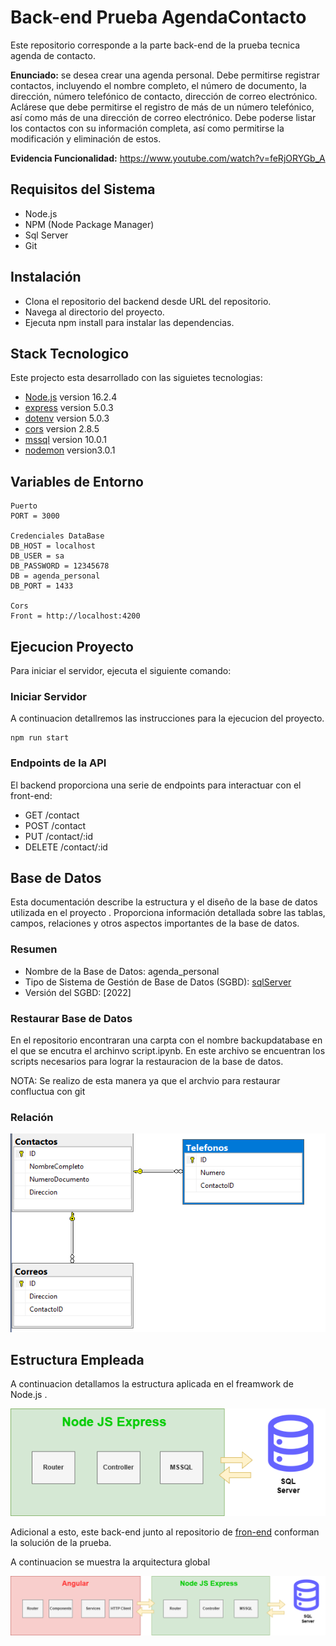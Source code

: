 # Back-end Prueba AgendaContacto

Este repositorio corresponde a la parte back-end de la prueba tecnica agenda de contacto.

**Enunciado:** se desea crear una agenda personal. Debe permitirse registrar
contactos, incluyendo el nombre completo, el número de documento, la
dirección, número telefónico de contacto, dirección de correo electrónico.
Aclárese que debe permitirse el registro de más de un número telefónico, así
como más de una dirección de correo electrónico. Debe poderse listar los
contactos con su información completa, así como permitirse la modificación y
eliminación de estos.

**Evidencia Funcionalidad:** https://www.youtube.com/watch?v=feRjORYGb_A

## Requisitos del Sistema
- Node.js
- NPM (Node Package Manager)
- Sql Server
- Git

## Instalación
- Clona el repositorio del backend desde URL del repositorio.
- Navega al directorio del proyecto.
- Ejecuta npm install para instalar las dependencias.

## Stack Tecnologico

Este projecto esta desarrollado con las siguietes tecnologias: 

- [Node.js](https://nodejs.org/en/about) version 16.2.4
- [express](https://expressjs.com/) version 5.0.3
- [dotenv](https://www.dotenv.org/docs/) version 5.0.3
- [cors](https://www.npmjs.com/package/cors) version 2.8.5
- [mssql](https://github.com/tediousjs/node-mssql#readme) version 10.0.1
- [nodemon](https://nodemon.io/) version3.0.1

## Variables de Entorno

```shell
Puerto
PORT = 3000

Credenciales DataBase
DB_HOST = localhost
DB_USER = sa
DB_PASSWORD = 12345678
DB = agenda_personal
DB_PORT = 1433

Cors 
Front = http://localhost:4200
```



## Ejecucion Proyecto
Para iniciar el servidor, ejecuta el siguiente comando:

### Iniciar Servidor
A continuacion detallremos las instrucciones para la ejecucion del proyecto.

```shell
npm run start
```
### Endpoints de la API

El backend proporciona una serie de endpoints para interactuar con el front-end:

- GET /contact
- POST /contact
- PUT /contact/:id
- DELETE /contact/:id

## Base de Datos

Esta documentación describe la estructura y el diseño de la base de datos utilizada en el proyecto . Proporciona información detallada sobre las tablas, campos, relaciones y otros aspectos importantes de la base de datos.

### Resumen
- Nombre de la Base de Datos: agenda_personal
- Tipo de Sistema de Gestión de Base de Datos (SGBD): [sqlServer](https://www.microsoft.com/es-mx/sql-server/sql-server-2022)
- Versión del SGBD: [2022]

### Restaurar Base de Datos

En el repositorio encontraran  una carpta con el nombre backupdatabase en el que se encutra el archinvo script.ipynb. En este archivo se encuentran los scripts necesarios para lograr la restauracion de la base de datos.

NOTA: Se realizo de esta manera ya que el archvio para restaurar confluctua con git

### Relación

<img src="img/DBRelacion.png">


## Estructura Empleada
A continuacion detallamos la estructura aplicada en el  freamwork  de Node.js .


<img src="img/Arquitectura.png">

Adicional a esto, este back-end junto al repositorio de [fron-end](https://github.com/josemasster/PruebaTecnica-Front) conforman la solución de la prueba.

A continuacion se muestra la arquitectura global

<img src="img/allArquitectura.png">
